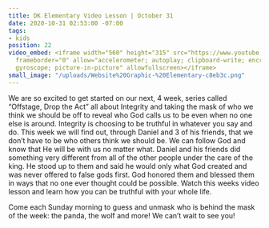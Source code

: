 ```yaml
---
title: DK Elementary Video Lesson | October 31
date: 2020-10-31 02:53:00 -07:00
tags:
- kids
position: 22
video_embed: <iframe width="560" height="315" src="https://www.youtube.com/embed/CAzyvSnbBnk"
  frameborder="0" allow="accelerometer; autoplay; clipboard-write; encrypted-media;
  gyroscope; picture-in-picture" allowfullscreen></iframe>
small_image: "/uploads/Website%20Graphic-%20Elementary-c8eb3c.png"
---
```


We are so excited to get started on our next, 4 week, series called “Offstage, Drop the Act” all about Integrity and taking the mask of who we think we should be off to reveal who God calls us to be even when no one else is around. Integrity is choosing to be truthful in whatever you say and do. This week we will find out, through Daniel and 3 of his friends, that we don’t have to be who others think we should be. We can follow God and know that He will be with us no matter what. Daniel and his friends did something very different from all of the other people under the care of the king. He stood up to them and said he would only what God created and was never offered to false gods first. God honored them and blessed them in ways that no one ever thought could be possible. Watch this weeks video lesson and learn how you can be truthful with your whole life.

Come each Sunday morning to guess and unmask who is behind the mask of the week: the panda, the wolf and more! We can’t wait to see you!